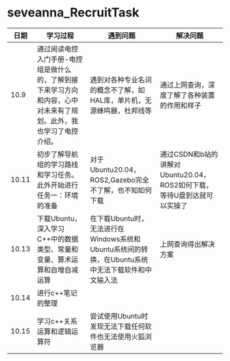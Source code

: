 # seveanna_RecruitTask
|日期|学习过程|遇到问题|解决问题|
|---|---|---|---|
|10.9|通过阅读电控入门手册-电控组是做什么的，了解到接下来学习方向和内容，心中对未来有了规划。此外，我也学习了电控介绍。|遇到对各种专业名词的概念不了解，如HAL库，单片机，无源蜂鸣器，杜邦线等|通过上网查询，深度了解了各种装置的作用和样子|
|10.11|初步了解导航组的学习路线和学习任务。此外开始进行任务一：环境的准备|对于Ubuntu20.04，ROS2,Gazebo完全不了解，也不知如何下载|通过CSDN和b站的讲解对Ubuntu20.04，ROS2如何下载，等待U盘到达就可以实操了|
|10.13|下载Ubuntu，深入学习C++中的数据类型、常量和变量、算术运算和自增自减运算|在下载Ubuntu时，无法进行在Windows系统和Ubuntu系统间的转换，在Ubuntu系统中无法下载软件和中文输入法|上网查询得出解决方案|
|10.14|进行c++笔记的整理|
|10.15|学习c++关系运算和逻辑运算符|尝试使用Ubuntu时发现无法下载任何软件也无法使用火狐浏览器|
